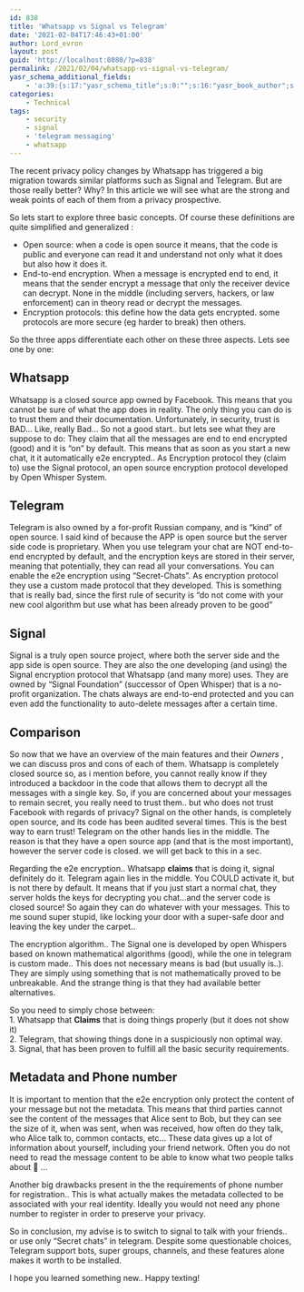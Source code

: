 ```yaml
---
id: 838
title: 'Whatsapp vs Signal vs Telegram'
date: '2021-02-04T17:46:43+01:00'
author: Lord_evron
layout: post
guid: 'http://localhost:8080/?p=838'
permalink: /2021/02/04/whatsapp-vs-signal-vs-telegram/
yasr_schema_additional_fields:
    - 'a:39:{s:17:"yasr_schema_title";s:0:"";s:16:"yasr_book_author";s:0:"";s:21:"yasr_book_bookedition";s:0:"";s:20:"yasr_book_bookformat";s:15:"AudiobookFormat";s:14:"yasr_book_isbn";s:0:"";s:25:"yasr_book_number_of_pages";s:0:"";s:16:"yasr_movie_actor";s:0:"";s:19:"yasr_movie_director";s:0:"";s:19:"yasr_movie_duration";s:0:"";s:22:"yasr_movie_datecreated";s:0:"";s:18:"yasr_product_brand";s:0:"";s:16:"yasr_product_sku";s:0:"";s:37:"yasr_product_global_identifier_select";s:5:"gtin8";s:36:"yasr_product_global_identifier_value";s:0:"";s:18:"yasr_product_price";s:0:"";s:27:"yasr_product_price_currency";s:0:"";s:30:"yasr_product_price_valid_until";s:0:"";s:31:"yasr_product_price_availability";s:12:"Discontinued";s:22:"yasr_product_price_url";s:0:"";s:26:"yasr_localbusiness_address";s:0:"";s:29:"yasr_localbusiness_pricerange";s:0:"";s:28:"yasr_localbusiness_telephone";s:0:"";s:20:"yasr_recipe_cooktime";s:0:"";s:23:"yasr_recipe_description";s:0:"";s:20:"yasr_recipe_keywords";s:0:"";s:21:"yasr_recipe_nutrition";s:0:"";s:20:"yasr_recipe_preptime";s:0:"";s:26:"yasr_recipe_recipecategory";s:0:"";s:25:"yasr_recipe_recipecuisine";s:0:"";s:28:"yasr_recipe_recipeingredient";s:0:"";s:30:"yasr_recipe_recipeinstructions";s:0:"";s:17:"yasr_recipe_video";s:0:"";s:25:"yasr_software_application";s:0:"";s:16:"yasr_software_os";s:0:"";s:19:"yasr_software_price";s:0:"";s:28:"yasr_software_price_currency";s:0:"";s:31:"yasr_software_price_valid_until";s:0:"";s:32:"yasr_software_price_availability";s:12:"Discontinued";s:23:"yasr_software_price_url";s:0:"";}'
categories:
    - Technical
tags:
    - security
    - signal
    - 'telegram messaging'
    - whatsapp
---
```


The recent privacy policy changes by Whatsapp has triggered a big migration towards similar platforms such as Signal and Telegram. But are those really better? Why? In this article we will see what are the strong and weak points of each of them from a privacy prospective.

So lets start to explore three basic concepts. Of course these definitions are quite simplified and generalized :

- Open source: when a code is open source it means, that the code is public and everyone can read it and understand not only what it does but also how it does it.
- End-to-end encryption. When a message is encrypted end to end, it means that the sender encrypt a message that only the receiver device can decrypt. None in the middle (including servers, hackers, or law enforcement) can in theory read or decrypt the messages.
- Encryption protocols: this define how the data gets encrypted. some protocols are more secure (eg harder to break) then others.

So the three apps differentiate each other on these three aspects. Lets see one by one:

## Whatsapp

Whatsapp is a closed source app owned by Facebook. This means that you cannot be sure of what the app does in reality. The only thing you can do is to trust them and their documentation. Unfortunately, in security, trust is BAD… Like, really Bad… So not a good start.. but lets see what they are suppose to do: They claim that all the messages are end to end encrypted (good) and it is “on” by default. This means that as soon as you start a new chat, it it automatically e2e encrypted.. As Encryption protocol they (claim to) use the Signal protocol, an open source encryption protocol developed by Open Whisper System.

## Telegram

Telegram is also owned by a for-profit Russian company, and is “kind” of open source. I said kind of because the APP is open source but the server side code is proprietary. When you use telegram your chat are NOT end-to-end encrypted by default, and the encryption keys are stored in their server, meaning that potentially, they can read all your conversations. You can enable the e2e encryption using “Secret-Chats”. As encryption protocol they use a custom made protocol that they developed. This is something that is really bad, since the first rule of security is “do not come with your new cool algorithm but use what has been already proven to be good”

## Signal

Signal is a truly open source project, where both the server side and the app side is open source. They are also the one developing (and using) the Signal encryption protocol that Whatsapp (and many more) uses. They are owned by “Signal Foundation” (successor of Open Whisper) that is a no-profit organization. The chats always are end-to-end protected and you can even add the functionality to auto-delete messages after a certain time.

## Comparison

So now that we have an overview of the main features and their *Owners* , we can discuss pros and cons of each of them. Whatsapp is completely closed source so, as i mention before, you cannot really know if they introduced a backdoor in the code that allows them to decrypt all the messages with a single key. So, if you are concerned about your messages to remain secret, you really need to trust them.. but who does not trust Facebook with regards of privacy? Signal on the other hands, is completely open source, and its code has been audited several times. This is the best way to earn trust! Telegram on the other hands lies in the middle. The reason is that they have a open source app (and that is the most important), however the server code is closed. we will get back to this in a sec.

Regarding the e2e encryption.. Whatsapp **claims** that is doing it, signal definitely do it. Telegram again lies in the middle. You COULD activate it, but is not there by default. It means that if you just start a normal chat, they server holds the keys for decrypting you chat…and the server code is closed source! So again they can do whatever with your messages. This to me sound super stupid, like locking your door with a super-safe door and leaving the key under the carpet..

The encryption algorithm.. The Signal one is developed by open Whispers based on known mathematical algorithms (good), while the one in telegram is custom made.. This does not necessary means is bad (but usually is..). They are simply using something that is not mathematically proved to be unbreakable. And the strange thing is that they had available better alternatives.

So you need to simply chose between:   
1\. Whatsapp that **Claims** that is doing things properly (but it does not show it)  
2\. Telegram, that showing things done in a suspiciously non optimal way.   
3\. Signal, that has been proven to fulfill all the basic security requirements.

## Metadata and Phone number

It is important to mention that the e2e encryption only protect the content of your message but not the metadata. This means that third parties cannot see the content of the messages that Alice sent to Bob, but they can see the size of it, when was sent, when was received, how often do they talk, who Alice talk to, common contacts, etc… These data gives up a lot of information about yourself, including your friend network. Often you do not need to read the message content to be able to know what two people talks about 🙂 …

Another big drawbacks present in the the requirements of phone number for registration.. This is what actually makes the metadata collected to be associated with your real identity. Ideally you would not need any phone number to register in order to preserve your privacy.

So in conclusion, my advise is to switch to signal to talk with your friends.. or use only “Secret chats” in telegram. Despite some questionable choices, Telegram support bots, super groups, channels, and these features alone makes it worth to be installed.

I hope you learned something new.. Happy texting!